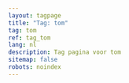 ```yaml
---
layout: tagpage
title: "Tag: tom"
tag: tom
ref: tag_tom
lang: nl
description: Tag pagina voor tom
sitemap: false
robots: noindex
---
```

